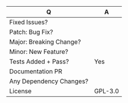 <!--
Before making a PR please make sure to read our contributing guidelines
https://github.com/kane-thornwyrd/kpr/blob/master/CONTRIBUTING.md

For issue references: Add a comma-separated list of a [closing word](https://help.github.com/articles/closing-issues-via-commit-messages/) followed by the ticket number fixed by the PR. It should be underlined in the preview if done correctly.
-->

| Q                       | A <!--(Can use an emoji 👍) --> |
| ----------------------- | ------------------------------- |
| Fixed Issues?           |
| Patch: Bug Fix?         |
| Major: Breaking Change? |
| Minor: New Feature?     |
| Tests Added + Pass?     | Yes                             |
| Documentation PR        |
| Any Dependency Changes? |
| License                 | GPL-3.0                         |

<!-- Describe your changes below in as much detail as possible -->
